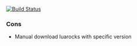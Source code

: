 [![Build Status](https://travis-ci.org/moteus/lua-travis-example.png?branch=master)](https://travis-ci.org/moteus/lua-travis-example)

### Cons
 * Manual download luarocks with specific version

 
